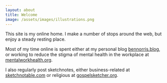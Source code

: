 ```yaml
---
layout: about
title: Welcome
image: /assets/images/illustrations.png
---
```


This site is my online home. I make a number of stops around the web, but enjoy a steady resting place.

Most of my time online is spent either at my personal blog [bennorris.blog](https://bennorris.blog), or working to reduce the stigma of mental health in the workplace at [mentalworkhealth.org](https://mentalworkhealth.org).

I also regularly post sketchnotes, either business-related at [sketchnotable.com](https://sketchnotable.com) or religious at [gospelsketcher.org](https://gospelsketcher.org).
